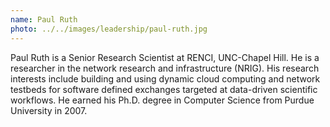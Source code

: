 ```yaml
---
name: Paul Ruth
photo: ../../images/leadership/paul-ruth.jpg
---
```

Paul Ruth is a Senior Research Scientist at RENCI, UNC-Chapel Hill. He is a researcher in the network research and infrastructure (NRIG). His research interests include building and using dynamic cloud computing and network testbeds for software defined exchanges targeted at data-driven scientific workflows. He earned his Ph.D. degree in Computer Science from Purdue University in 2007.
